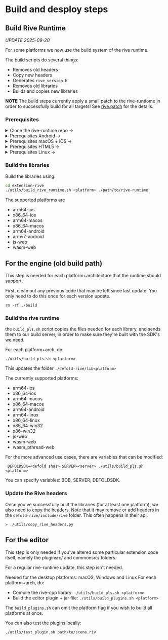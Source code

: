 
# Build and desploy steps

## Build Rive Runtime

*UPDATE 2025-09-20*

For some platforms we now use the build system of the rive runtime.

The build scripts do several things:
* Removes old headers
* Copy new headers
* Generates `rive_version.h`
* Removes old libraries
* Builds and copies new libraries

**NOTE** The build steps currently apply a small patch to the rive-runtiome in order to successfully build for all targets! See [rive.patch](./utils/rive.patch) for the details.

### Prerequisites

<details>
<summary>Clone the rive-runtime repo -></summary>

* Clone [rive-runtime](https://github.com/rive-app/rive-runtime) to a local folder `path/to/rive-runtime`

</details>

<details>
<summary>Prerequisites Android -></summary>

* Make sure you have ANDROID_NDK version `25.2.9519653` installed
* Make sure the ANDROID_NDK environment is set: `export ANDROID_NDK=~/Library/Android/sdk/ndk/25.2.9519653`
</details>

<details><summary>Prerequisites macOS + iOS -></summary>
Defold currently uses Xcode 15.4, so you cannot use a newer version, or the link step will fail.

* Download and install [Xcode 15.4](https://download.developer.apple.com/Developer_Tools/Xcode_15.4/Xcode_15.4.xip)
* Select it as the toolchain: `xcode-select -s /Users/name/Downloads/Xcode_15.4.app/Contents/Developer`
</details>

<details><summary>Prerequisites HTML5 -></summary>
There is no real prerequisite here, as rive-runtime can download its own copy of Emscripten.
There are two options you could override if wanted:

* Set custom Emscripten:  `export EMSDK=./path/to/emsdk-4.0.6`

* Set Emscripten to download by rive: `export RIVE_EMSDK_VERSION=4.0.6`
</details>

<details>
<summary>Prerequisites Linux -></summary>

Defold uses Ubuntu 22.04.
Do not build for a newer version, as it will lead to link errors for the users.

</details>


### Build the libraries

Build the libraries using:

```bash
cd extension-rive
./utils/build_rive_runtime.sh <platform> ./path/to/rive-runtime
```

The supported platforms are

* arm64-ios
* x86_64-ios
* arm64-macos
* x86_64-macos
* arm64-android
* armv7-android
* js-web
* wasm-web


## For the engine (old build path)

This step is needed for each platform+architecture that the runtime should support.

First, clean out any previous code that may be left since last update.
You only need to do this once for each version update.

    rm -rf ./build

### Build the rive runtime

the `build_pls.sh` script copies the files needed for each library, and sends them to our build server, in order to make sure they're built with the SDK's we need.

For each platform+arch, do:

    ./utils/build_pls.sh <platform>

This updates the folder `./defold-rive/lib<platform>`

The currently supported platforms:

* arm64-ios
* x86_64-ios
* arm64-macos
* x86_64-macos
* arm64-android
* arm64-linux
* x86_64-linux
* x86_64-win32
* x86-win32
* js-web
* wasm-web
* wasm_pthread-web

For the more advanced use cases, there are variables that can be modified:

     DEFOLDSDK=<defold sha1> SERVER=<server> ./utils/build_pls.sh <platform>

You can specify variables: BOB, SERVER, DEFOLDSDK.

### Update the Rive headers

Once you've successfully built the libraries (for at least one platform), we also need to copy the headers.
Note that it may remove or add headers in the `defold-rive/include/rive` folder. This often happens in their api.

    > ./utils/copy_rive_headers.py


## For the editor

This step is only needed if you've altered some particular extension code itself, namely the pluginsrc/ and commonsrc/ folders.

For a regular rive-runtime update, this step isn't needed.

Needed for the desktop platforms: macOS, Windows and Linux
For each platform+arch, do:

* Compile the rive-cpp library: `./utils/build_pls.sh <platform>`
* Build the editor plugin + jar file: `./utils/build_plugins.sh <platform>`

The `build_plugins.sh` can omit the platform flag if you wish to build all platforms at once.

You can also test the plugins locally:

    ./utils/test_plugin.sh path/to/scene.riv



